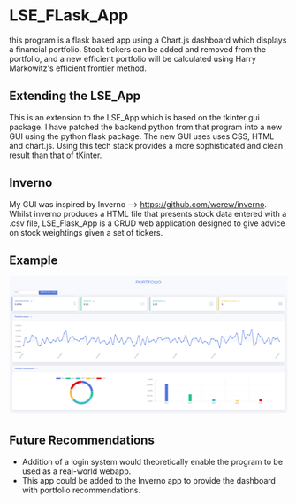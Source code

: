 # LSE_FLask_App
this program is a flask based app using a Chart.js dashboard which displays a financial portfolio.
Stock tickers can be added and removed from the portfolio, and a new efficient portfolio will be calculated using Harry Markowitz's efficient frontier method.

## Extending the LSE_App
This is an extension to the LSE_App which is based on the tkinter gui package. I have patched the backend python from that program into a new GUI using the python flask package.
The new GUI uses uses CSS, HTML and chart.js. Using this tech stack provides a more sophisticated and clean result than that of tKinter. 

## Inverno
My GUI was inspired by Inverno --> https://github.com/werew/inverno.
Whilst inverno produces a HTML file that presents stock data entered with a .csv file, LSE_Flask_App is a CRUD web application designed to give advice on stock weightings given a set of tickers.

## Example

![GitHub Logo](https://github.com/Dolj0/LSE_FLask_App/blob/main/Efficient%20Portfolio%20Example.png)

## Future Recommendations
* Addition of a login system would theoretically enable the program to be used as a real-world webapp. 
* This app could be added to the Inverno app to provide the dashboard with portfolio recommendations.

